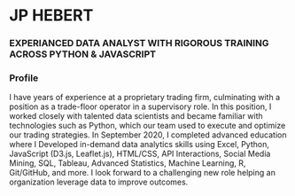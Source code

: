 # JP HEBERT
### EXPERIANCED DATA ANALYST WITH RIGOROUS TRAINING ACROSS PYTHON & JAVASCRIPT
### Profile
I have years of experience at a proprietary trading firm, culminating with a position as a trade-floor operator in a supervisory role. In this position, I worked closely with talented data scientists and became familiar with technologies such as Python, which our team used to execute and optimize our trading strategies. In September 2020, I completed advanced education where I Developed in-demand data analytics skills using Excel, Python, JavaScript (D3.js, Leaflet.js), HTML/CSS, API Interactions, Social Media Mining, SQL, Tableau, Advanced Statistics, Machine Learning, R, Git/GitHub, and more. I look forward to a challenging new role helping an organization leverage data to improve outcomes.
